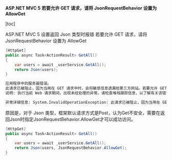 **ASP.NET MVC 5 若要允许 GET 请求，请将 JsonRequestBehavior 设置为 AllowGet**

[toc]

ASP.NET MVC 5 设置返回 Json 类型时报错 若要允许 GET 请求，请将 JsonRequestBehavior 设置为 AllowGet

```C#
[HttpGet]
public async Task<ActionResult> GetAll()
{
    var users = await _userService.GetAll();
    return Json(users);
}
```

```sh
应用程序中的服务器错误。
此请求已被阻止，因为当用在 GET 请求中时，会将敏感信息透漏给第三方网站。若要允许 GET 请求，请将 JsonRequestBehavior 设置为 AllowGet。
说明: 执行当前 Web 请求期间，出现未经处理的异常。请检查堆栈跟踪信息，以了解有关该错误以及代码中导致错误的出处的详细信息。

异常详细信息: System.InvalidOperationException: 此请求已被阻止，因为当用在 GET 请求中时，会将敏感信息透漏给第三方网站。若要允许 GET 请求，请将 JsonRequestBehavior 设置为 AllowGet。
```

原因是，对于 Json 类型，框架默认请求方式是Post，认为Get不安全，需要在返回Json时指定JsonRequestBehavior.AllowGet才可以成功访问。

```C#
[HttpGet]
public async Task<ActionResult> GetAll()
{
    var users = await _userService.GetAll();
    return Json(users, JsonRequestBehavior.AllowGet);
}
```
